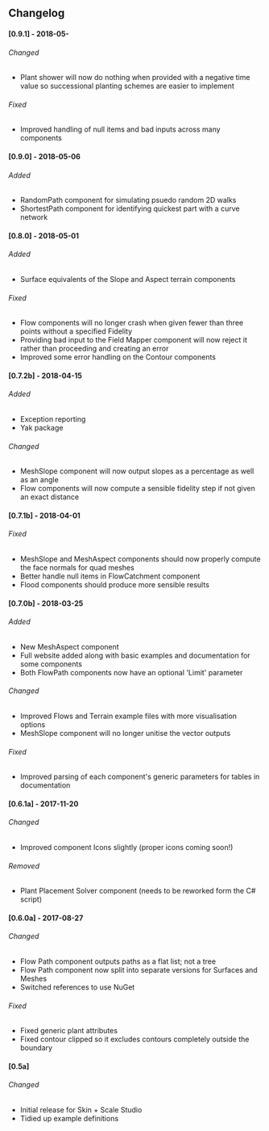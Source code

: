 ## Changelog

#### [0.9.1] - 2018-05-
###### Changed
- Plant shower will now do nothing when provided with a negative time value so successional planting schemes are easier to implement

###### Fixed
- Improved handling of null items and bad inputs across many components

#### [0.9.0] - 2018-05-06
###### Added
- RandomPath component for simulating psuedo random 2D walks
- ShortestPath component for identifying quickest part with a curve network

#### [0.8.0] - 2018-05-01
###### Added
- Surface equivalents of the Slope and Aspect terrain components

###### Fixed
- Flow components will no longer crash when given fewer than three points without a specified Fidelity
- Providing bad input to the Field Mapper component will now reject it rather than proceeding and creating an error
- Improved some error handling on the Contour components

#### [0.7.2b] - 2018-04-15
###### Added
- Exception reporting
- Yak package

###### Changed
- MeshSlope component will now output slopes as a percentage as well as an angle
- Flow components will now compute a sensible fidelity step if not given an exact distance

#### [0.7.1b] - 2018-04-01

###### Fixed
- MeshSlope and MeshAspect components should now properly compute the face normals for quad meshes
- Better handle null items in FlowCatchment component
- Flood components should produce more sensible results

#### [0.7.0b] - 2018-03-25
###### Added
- New MeshAspect component
- Full website added along with basic examples and documentation for some components
- Both FlowPath components now have an optional 'Limit' parameter

###### Changed
- Improved Flows and Terrain example files with more visualisation options
- MeshSlope component will no longer unitise the vector outputs

###### Fixed
- Improved parsing of each component's generic parameters for tables in documentation

#### [0.6.1a] - 2017-11-20
###### Changed
- Improved component Icons slightly (proper icons coming soon!)

###### Removed
- Plant Placement Solver component (needs to be reworked form the C# script)

#### [0.6.0a] - 2017-08-27
###### Changed
- Flow Path component outputs paths as a flat list; not a tree
- Flow Path component now split into separate versions for Surfaces and Meshes
- Switched references to use NuGet

###### Fixed
- Fixed generic plant attributes
- Fixed contour clipped so it excludes contours completely outside the boundary

#### [0.5a]
###### Changed
- Initial release for Skin + Scale Studio
- Tidied up example definitions


<!--
All notable changes to this project will be documented in this file.

The format is based on [Keep a Changelog](http://keepachangelog.com/en/1.0.0/)
and this project adheres to [Semantic Versioning](http://semver.org/spec/v2.0.0.html).
-->